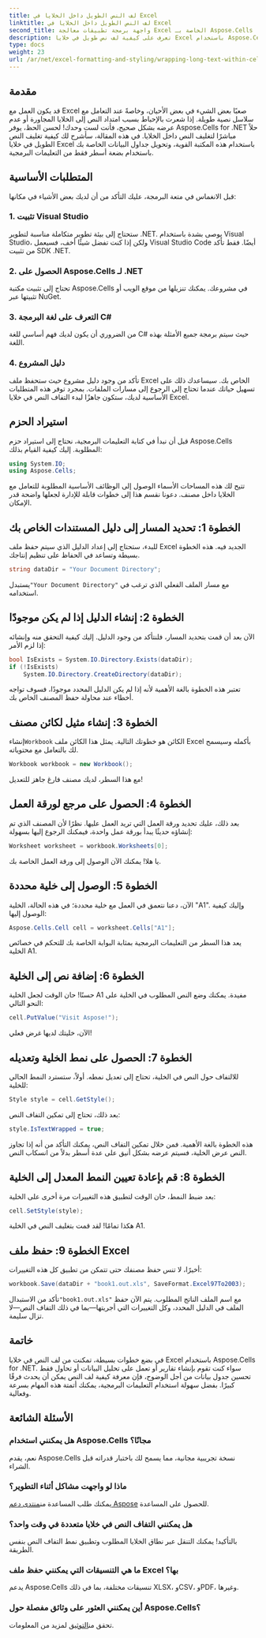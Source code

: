 ```yaml
---
title: لف النص الطويل داخل الخلايا في Excel
linktitle: لف النص الطويل داخل الخلايا في Excel
second_title: واجهة برمجة تطبيقات معالجة Excel الخاصة بـ Aspose.Cells .NET
description: تعرف على كيفية لف نص طويل في خلايا Excel باستخدام Aspose.Cells for .NET في هذا الدليل السهل المتابعة. قم بتحويل جداول البيانات الخاصة بك دون عناء.
type: docs
weight: 23
url: /ar/net/excel-formatting-and-styling/wrapping-long-text-within-cells/
---
```

## مقدمة
قد يكون العمل مع Excel صعبًا بعض الشيء في بعض الأحيان، وخاصةً عند التعامل مع سلاسل نصية طويلة. إذا شعرت بالإحباط بسبب امتداد النص إلى الخلايا المجاورة أو عدم عرضه بشكل صحيح، فأنت لست وحدك! لحسن الحظ، يوفر Aspose.Cells for .NET حلاً مباشرًا لتغليف النص داخل الخلايا. في هذه المقالة، سأشرح لك كيفية تغليف النص الطويل في خلايا Excel باستخدام هذه المكتبة القوية، وتحويل جداول البيانات الخاصة بك باستخدام بضعة أسطر فقط من التعليمات البرمجية. 
## المتطلبات الأساسية
قبل الانغماس في متعة البرمجة، عليك التأكد من أن لديك بعض الأشياء في مكانها:
### 1. تثبيت Visual Studio
ستحتاج إلى بيئة تطوير متكاملة مناسبة لتطوير .NET. يوصى بشدة باستخدام Visual Studio، ولكن إذا كنت تفضل شيئًا أخف، فسيعمل Visual Studio Code أيضًا. فقط تأكد من تثبيت SDK .NET.
### 2. الحصول على Aspose.Cells لـ .NET
تحتاج إلى تثبيت مكتبة Aspose.Cells في مشروعك. يمكنك تنزيلها من موقع الويب أو تثبيتها عبر NuGet.
### 3. التعرف على لغة البرمجة C#
من الضروري أن يكون لديك فهم أساسي للغة C# حيث سيتم برمجة جميع الأمثلة بهذه اللغة.
### 4. دليل المشروع
تأكد من وجود دليل مشروع حيث ستحفظ ملف Excel الخاص بك. سيساعدك ذلك على تسهيل حياتك عندما تحتاج إلى الرجوع إلى مسارات الملفات.
بمجرد توفر هذه المتطلبات الأساسية لديك، ستكون جاهزًا لبدء التفاف النص في خلايا Excel.
## استيراد الحزم
قبل أن نبدأ في كتابة التعليمات البرمجية، نحتاج إلى استيراد حزم Aspose.Cells المطلوبة. إليك كيفية القيام بذلك:
```csharp
using System.IO;
using Aspose.Cells;
```
تتيح لك هذه المساحات الأسماء الوصول إلى الوظائف الأساسية المطلوبة للتعامل مع الخلايا داخل مصنف.
دعونا نقسم هذا إلى خطوات قابلة للإدارة لجعلها واضحة قدر الإمكان.
## الخطوة 1: تحديد المسار إلى دليل المستندات الخاص بك
للبدء، ستحتاج إلى إعداد الدليل الذي سيتم حفظ ملف Excel الجديد فيه. هذه الخطوة بسيطة وتساعد في الحفاظ على تنظيم إنتاجك.
```csharp
string dataDir = "Your Document Directory";
```
 يستبدل`"Your Document Directory"` مع مسار الملف الفعلي الذي ترغب في استخدامه.
## الخطوة 2: إنشاء الدليل إذا لم يكن موجودًا
الآن بعد أن قمت بتحديد المسار، فلنتأكد من وجود الدليل. إليك كيفية التحقق منه وإنشائه إذا لزم الأمر:
```csharp
bool IsExists = System.IO.Directory.Exists(dataDir);
if (!IsExists)
    System.IO.Directory.CreateDirectory(dataDir);
```
تعتبر هذه الخطوة بالغة الأهمية لأنه إذا لم يكن الدليل المحدد موجودًا، فسوف تواجه أخطاء عند محاولة حفظ المصنف الخاص بك.
## الخطوة 3: إنشاء مثيل لكائن مصنف
 إنشاء`Workbook` الكائن هو خطوتك التالية. يمثل هذا الكائن ملف Excel بأكمله وسيسمح لك بالتعامل مع محتوياته.
```csharp
Workbook workbook = new Workbook();
```
مع هذا السطر، لديك مصنف فارغ جاهز للتعديل!
## الخطوة 4: الحصول على مرجع لورقة العمل
بعد ذلك، عليك تحديد ورقة العمل التي تريد العمل عليها. نظرًا لأن المصنف الذي تم إنشاؤه حديثًا يبدأ بورقة عمل واحدة، فيمكنك الرجوع إليها بسهولة:
```csharp
Worksheet worksheet = workbook.Worksheets[0];
```
يا هلا! يمكنك الآن الوصول إلى ورقة العمل الخاصة بك.
## الخطوة 5: الوصول إلى خلية محددة
الآن، دعنا نتعمق في العمل مع خلية محددة؛ في هذه الحالة، الخلية "A1". وإليك كيفية الوصول إليها:
```csharp
Aspose.Cells.Cell cell = worksheet.Cells["A1"];
```
يعد هذا السطر من التعليمات البرمجية بمثابة البوابة الخاصة بك للتحكم في خصائص الخلية A1.
## الخطوة 6: إضافة نص إلى الخلية
حسنًا! حان الوقت لجعل الخلية A1 مفيدة. يمكنك وضع النص المطلوب في الخلية على النحو التالي:
```csharp
cell.PutValue("Visit Aspose!");
```
الآن، خليتك لديها غرض فعلي!
## الخطوة 7: الحصول على نمط الخلية وتعديله
للالتفاف حول النص في الخلية، تحتاج إلى تعديل نمطه. أولاً، ستسترد النمط الحالي للخلية:
```csharp
Style style = cell.GetStyle();
```
بعد ذلك، تحتاج إلى تمكين التفاف النص:
```csharp
style.IsTextWrapped = true;
```
هذه الخطوة بالغة الأهمية. فمن خلال تمكين التفاف النص، يمكنك التأكد من أنه إذا تجاوز النص عرض الخلية، فسيتم عرضه بشكل أنيق على عدة أسطر بدلاً من انسكاب النص.
## الخطوة 8: قم بإعادة تعيين النمط المعدل إلى الخلية
بعد ضبط النمط، حان الوقت لتطبيق هذه التغييرات مرة أخرى على الخلية:
```csharp
cell.SetStyle(style);
```
هكذا تمامًا! لقد قمت بتغليف النص في الخلية A1.
## الخطوة 9: حفظ ملف Excel
أخيرًا، لا تنس حفظ مصنفك حتى تتمكن من تطبيق كل هذه التغييرات:
```csharp
workbook.Save(dataDir + "book1.out.xls", SaveFormat.Excel97To2003);
```
 تأكد من الاستبدال`"book1.out.xls"` مع اسم الملف الناتج المطلوب. يتم الآن حفظ الملف في الدليل المحدد، وكل التغييرات التي أجريتها—بما في ذلك التفاف النص—لا تزال سليمة.
## خاتمة
في بضع خطوات بسيطة، تمكنت من لف النص في خلايا Excel باستخدام Aspose.Cells for .NET. سواء كنت تقوم بإنشاء تقارير أو تعمل على تحليل البيانات أو تحاول فقط تحسين جدول بيانات من أجل الوضوح، فإن معرفة كيفية لف النص يمكن أن يحدث فرقًا كبيرًا. بفضل سهولة استخدام التعليمات البرمجية، يمكنك أتمتة هذه المهام بسرعة وفعالية.
## الأسئلة الشائعة
### هل يمكنني استخدام Aspose.Cells مجانًا؟  
نعم، يقدم Aspose.Cells نسخة تجريبية مجانية، مما يسمح لك باختبار قدراته قبل الشراء.
### ماذا لو واجهت مشاكل أثناء التطوير؟  
 يمكنك طلب المساعدة من[منتدى دعم Aspose](https://forum.aspose.com/c/cells/9) للحصول على المساعدة.
### هل يمكنني التفاف النص في خلايا متعددة في وقت واحد؟  
بالتأكيد! يمكنك التنقل عبر نطاق الخلايا المطلوب وتطبيق نمط التفاف النص بنفس الطريقة.
### ما هي التنسيقات التي يمكنني حفظ ملف Excel بها؟  
يدعم Aspose.Cells تنسيقات مختلفة، بما في ذلك XLSX، وCSV، وPDF، وغيرها.
### أين يمكنني العثور على وثائق مفصلة حول Aspose.Cells؟  
 تحقق من[التوثيق](https://reference.aspose.com/cells/net/) لمزيد من المعلومات.